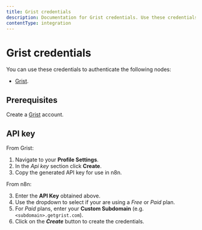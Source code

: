 ```yaml
---
title: Grist credentials
description: Documentation for Grist credentials. Use these credentials to authenticate Grist in n8n, a workflow automation platform.
contentType: integration
---
```


# Grist credentials

You can use these credentials to authenticate the following nodes:

* [Grist](/integrations/builtin/app-nodes/n8n-nodes-base.grist/).

## Prerequisites

Create a [Grist](https://getgrist.com/) account.

## API key

From Grist:

1. Navigate to your **Profile Settings**.
2. In the *Api key* section click **Create**.
3. Copy the generated API key for use in n8n.

From n8n:

3. Enter the **API Key** obtained above.
4. Use the dropdown to select if your are using a *Free* or *Paid* plan.
5. For *Paid* plans, enter your **Custom Subdomain** (e.g. `<subdomain>.getgrist.com`).
6. Click on the ***Create*** button to create the credentials.

